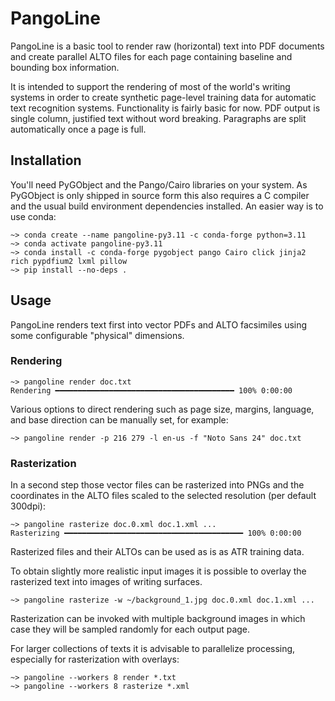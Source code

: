 # PangoLine

PangoLine is a basic tool to render raw (horizontal) text into PDF documents
and create parallel ALTO files for each page containing baseline and bounding
box information. 

It is intended to support the rendering of most of the world's writing systems
in order to create synthetic page-level training data for automatic text
recognition systems. Functionality is fairly basic for now. PDF output is
single column, justified text without word breaking. Paragraphs are split
automatically once a page is full.

## Installation

You'll need PyGObject and the Pango/Cairo libraries on your system. As
PyGObject is only shipped in source form this also requires a C compiler and
the usual build environment dependencies installed. An easier way is to use conda:

    ~> conda create --name pangoline-py3.11 -c conda-forge python=3.11
    ~> conda activate pangoline-py3.11
    ~> conda install -c conda-forge pygobject pango Cairo click jinja2 rich pypdfium2 lxml pillow
    ~> pip install --no-deps .

## Usage

PangoLine renders text first into vector PDFs and ALTO facsimiles using some
configurable "physical" dimensions.

### Rendering

    ~> pangoline render doc.txt
    Rendering ━━━━━━━━━━━━━━━━━━━━━━━━━━━━━━━━━━━━━━━━ 100% 0:00:00

Various options to direct rendering such as page size, margins, language, and
base direction can be manually set, for example:

    ~> pangoline render -p 216 279 -l en-us -f "Noto Sans 24" doc.txt

### Rasterization

In a second step those vector files can be rasterized into PNGs and the
coordinates in the ALTO files scaled to the selected resolution (per default
300dpi):

    ~> pangoline rasterize doc.0.xml doc.1.xml ...
    Rasterizing ━━━━━━━━━━━━━━━━━━━━━━━━━━━━━━━━━━━━━━━━ 100% 0:00:00

Rasterized files and their ALTOs can be used as is as ATR training data.

To obtain slightly more realistic input images it is possible to overlay the
rasterized text into images of writing surfaces.

    ~> pangoline rasterize -w ~/background_1.jpg doc.0.xml doc.1.xml ...

Rasterization can be invoked with multiple background images in which case they
will be sampled randomly for each output page.

For larger collections of texts it is advisable to parallelize processing,
especially for rasterization with overlays:

    ~> pangoline --workers 8 render *.txt
    ~> pangoline --workers 8 rasterize *.xml
